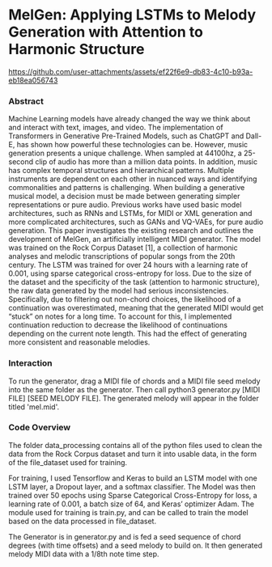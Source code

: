 






# MelGen: Applying LSTMs to Melody Generation with Attention to Harmonic Structure

https://github.com/user-attachments/assets/ef22f6e9-db83-4c10-b93a-eb18ea056743

### Abstract

Machine Learning models have already changed the way we think about and interact with text, images, and video. The implementation of Transformers in Generative Pre-Trained Models, such as ChatGPT and Dall-E, has shown how powerful these technologies can be. However, music generation presents a unique challenge. When sampled at 44100hz, a 25-second clip of audio has more than a million data points. In addition, music has complex temporal structures and hierarchical patterns. Multiple instruments are dependent on each other in nuanced ways and identifying commonalities and patterns is challenging. When building a generative musical model, a decision must be made between generating simpler representations or pure audio. Previous works have used basic model architectures, such as RNNs and LSTMs, for MIDI or XML generation and more complicated architectures, such as GANs and VQ-VAEs, for pure audio generation. This paper investigates the existing research and outlines the development of MelGen, an artificially intelligent MIDI generator. The model was trained on the Rock Corpus Dataset [1], a collection of harmonic analyses and melodic transcriptions of popular songs from the 20th century. The LSTM was trained for over 24 hours with a learning rate of 0.001, using sparse categorical cross-entropy for loss. Due to the size of the dataset and the specificity of the task (attention to harmonic structure), the raw data generated by the model had serious inconsistencies. Specifically, due to filtering out non-chord choices, the likelihood of a continuation was overestimated, meaning that the generated MIDI would get “stuck” on notes for a long time. To account for this, I implemented continuation reduction to decrease the likelihood of continuations depending on the current note length. This had the effect of generating more consistent and reasonable melodies. 

### Interaction

To run the generator, drag a MIDI file of chords and a MIDI file seed melody into the same folder as the generator. Then call python3 generator.py [MIDI FILE] [SEED MELODY FILE]. The generated melody will appear in the folder titled 'mel.mid'. 

### Code Overview

The folder data_processing contains all of the python files used to clean the data from the Rock Corpus dataset and turn it into usable data, in the form of the file_dataset used for training. 

For training, I used Tensorflow and Keras to build an LSTM model with one LSTM layer, a Dropout layer, and a softmax classifier. The Model was then trained over 50 epochs using Sparse Categorical Cross-Entropy for loss, a learning rate of 0.001, a batch size of 64, and Keras’ optimizer Adam. The module used for training is train.py, and can be called to train the model based on the data processed in file_dataset. 

The Generator is in generator.py and is fed a seed sequence of chord degrees (with time offsets) and a seed melody to build on. It then generated melody MIDI data with a 1/8th note time step.

